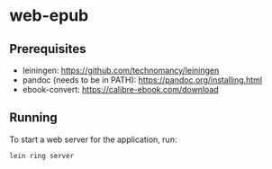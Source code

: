 # web-epub

## Prerequisites

- leiningen: https://github.com/technomancy/leiningen
- pandoc (needs to be in PATH): https://pandoc.org/installing.html
- ebook-convert: https://calibre-ebook.com/download

## Running

To start a web server for the application, run:

    lein ring server
